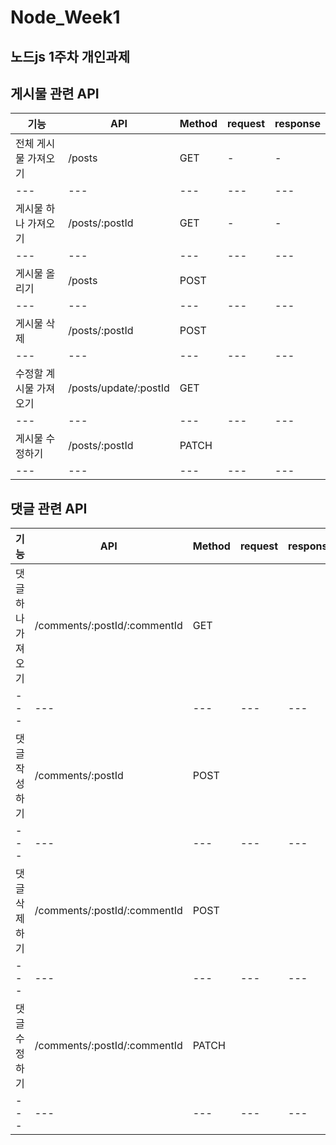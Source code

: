 # Node_Week1
## 노드js 1주차 개인과제


## 게시물 관련 API
기능|API|Method|request|response  
---|---|---|---|---|  
전체 게시물 가져오기|/posts|GET| - | - 
---|---|---|---|---|
게시물 하나 가져오기|/posts/:postId|GET| - | - 
---|---|---|---|---|
게시물 올리기|/posts|POST| 
---|---|---|---|---|
게시물 삭제|/posts/:postId|POST|  
---|---|---|---|---|
수정할 계시물 가져오기|/posts/update/:postId|GET|  
---|---|---|---|---|
게시물 수정하기|/posts/:postId|PATCH  
---|---|---|---|---|


## 댓글 관련 API
기능|API|Method|request|response  
---|---|---|---|---|
댓글 하나 가져오기|/comments/:postId/:commentId|GET|  
---|---|---|---|---|
댓글 작성하기|/comments/:postId|POST|  
---|---|---|---|---|
댓글 삭제하기|/comments/:postId/:commentId|POST|  
---|---|---|---|---|
댓글 수정하기|/comments/:postId/:commentId|PATCH|  
---|---|---|---|---|

